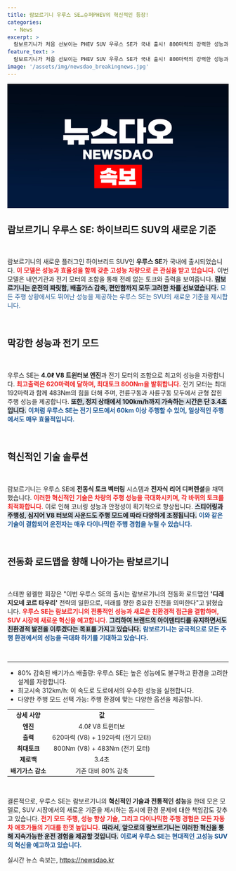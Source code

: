 ```yaml
---
title: 람보르기니 우루스 SE…슈퍼PHEV의 혁신적인 등장!
categories:
  - News
excerpt: >
  람보르기니가 처음 선보이는 PHEV SUV 우루스 SE가 국내 출시! 800마력의 강력한 성능과 전기 모드에서 60km 주행 가능, 0-100km/h는 단 3.4초. 혁신적 기술로 SUV의 새로운 기준을 제시합니다. 클릭하고 자세히 알아보세요!
feature_text: >
  람보르기니가 처음 선보이는 PHEV SUV 우루스 SE가 국내 출시! 800마력의 강력한 성능과 전기 모드에서 60km 주행 가능, 0-100km/h는 단 3.4초. 혁신적 기술로 SUV의 새로운 기준을 제시합니다. 클릭하고 자세히 알아보세요!
image: '/assets/img/newsdao_breakingnews.jpg'
---
```


<p><img src="/assets/img/newsdao_breakingnews.jpg" alt="firstkoreanews 속보" /></p>

<h2 data-ke-size="size26">람보르기니 우루스 SE: 하이브리드 SUV의 새로운 기준</h2>

<p data-ke-size="size16">&nbsp;</p>

<p data-ke-size="size16">람보르기니의 새로운 플러그인 하이브리드 SUV인 <b>우루스 SE</b>가 국내에 출시되었습니다. <b><span style="color: #ee2323;">이 모델은 성능과 효율성을 함께 갖춘 고성능 차량으로 큰 관심을 받고 있습니다.</span></b> 이번 모델은 내연기관과 전기 모터의 조합을 통해 전례 없는 토크와 출력을 보여줍니다. <b><span style="background-color: #21538527;">람보르기니는 운전의 짜릿함, 배출가스 감축, 편안함까지 모두 고려한 차를 선보였습니다.</span></b> </b><span style="color: #1a5490;">모든 주행 상황에서도 뛰어난 성능을 제공하는 우루스 SE는 SVU의 새로운 기준을 제시합니다.</span></p>

<p data-ke-size="size16">&nbsp;</p>

<h2 data-ke-size="size26">막강한 성능과 전기 모드</h2>

<p data-ke-size="size16">&nbsp;</p>

<p data-ke-size="size16">우루스 SE는 <b>4.0ℓ V8 트윈터보 엔진</b>과 전기 모터의 조합으로 최고의 성능을 자랑합니다. <b><span style="color: #ee2323;">최고출력은 620마력에 달하며, 최대토크 800Nm을 발휘합니다.</span></b> 전기 모터는 최대 192마력과 함께 483Nm의 힘을 더해 주며, 전륜구동과 사륜구동 모두에서 균형 잡힌 주행 성능을 제공합니다. <b><span style="background-color: #21538527;">또한, 정지 상태에서 100km/h까지 가속하는 시간은 단 3.4초입니다.</span></b> <b><span style="color: #1a5490;">이처럼 우루스 SE는 전기 모드에서 60km 이상 주행할 수 있어, 일상적인 주행에서도 매우 효율적입니다.</span></b></p>

<p data-ke-size="size16">&nbsp;</p>

<h2 data-ke-size="size26">혁신적인 기술 솔루션</h2>

<p data-ke-size="size16">&nbsp;</p>

<p data-ke-size="size16">람보르기니는 우루스 SE에 <b>전동식 토크 벡터링</b> 시스템과 <b>전자식 리어 디퍼렌셜</b>을 채택했습니다. <b><span style="color: #ee2323;">이러한 혁신적인 기술은 차량의 주행 성능을 극대화시키며, 각 바퀴의 토크를 최적화합니다.</span></b> 이로 인해 코너링 성능과 안정성이 획기적으로 향상됩니다. <b><span style="background-color: #21538527;">스티어링과 주행성, 심지어 V8 터보의 사운드도 주행 모드에 따라 다양하게 조정됩니다.</span></b> <b><span style="color: #1a5490;">이와 같은 기술이 결합되어 운전자는 매우 다이나믹한 주행 경험을 누릴 수 있습니다.</span></b></p>

<p data-ke-size="size16">&nbsp;</p>

<h2 data-ke-size="size26">전동화 로드맵을 향해 나아가는 람보르기니</h2>

<p data-ke-size="size16">&nbsp;</p>

<p data-ke-size="size16">스테판 윙켈만 회장은 "이번 우루스 SE의 출시는 람보르기니의 전동화 로드맵인 <b>'디레지오네 코르 타우리'</b> 전략의 일환으로, 미래를 향한 중요한 진전을 의미한다"고 밝혔습니다. <b><span style="color: #ee2323;">우루스 SE는 람보르기니의 전통적인 성능과 새로운 친환경적 접근을 결합하며, SUV 시장에 새로운 혁신을 예고합니다.</span></b> <b><span style="background-color: #21538527;">그리하여 브랜드의 아이덴티티를 유지하면서도 친환경적 발전을 이루겠다는 목표를 가지고 있습니다.</span></b>  <b><span style="color: #1a5490;">람보르기니는 궁극적으로 모든 주행 환경에서의 성능을 극대화 하기를 기대하고 있습니다.</span></b></p>

<p data-ke-size="size16">&nbsp;</p>

<hr />

<ul>
    <li>80% 감축된 배기가스 배출량: 우루스 SE는 높은 성능에도 불구하고 환경을 고려한 설계를 자랑합니다.</li>
    <li>최고시속 312km/h: 이 속도로 도로에서의 우수한 성능을 실현합니다.</li>
    <li>다양한 주행 모드 선택 가능: 주행 환경에 맞는 다양한 옵션을 제공합니다.</li>
</ul>

<table>
    <tr>
        <td style="text-align: center; height: 17px;"><b>상세 사양</b></td>
        <td style="text-align: center; height: 17px;"><b>값</b></td>
    </tr>
    <tr>
        <td style="text-align: center; height: 17px;"><b>엔진</b></td>
        <td style="text-align: center; height: 17px;">4.0ℓ V8 트윈터보</td>
    </tr>
    <tr>
        <td style="text-align: center; height: 17px;"><b>출력</b></td>
        <td style="text-align: center; height: 17px;">620마력 (V8) + 192마력 (전기 모터)</td>
    </tr>
    <tr>
        <td style="text-align: center; height: 17px;"><b>최대토크</b></td>
        <td style="text-align: center; height: 17px;">800Nm (V8) + 483Nm (전기 모터)</td>
    </tr>
    <tr>
        <td style="text-align: center; height: 17px;"><b>제로백</b></td>
        <td style="text-align: center; height: 17px;">3.4초</td>
    </tr>
    <tr>
        <td style="text-align: center; height: 17px;"><b>배기가스 감소</b></td>
        <td style="text-align: center; height: 17px;">기존 대비 80% 감축</td>
    </tr>
</table>

<p data-ke-size="size16">&nbsp;</p>

<p data-ke-size="size16">결론적으로, 우루스 SE는 람보르기니의 <b>혁신적인 기술과 전통적인 성능</b>을 한데 모은 모델로, SUV 시장에서의 새로운 기준을 제시하는 동시에 환경 문제에 대한 책임감도 갖추고 있습니다. <b><span style="color: #ee2323;">전기 모드 주행, 성능 향상 기술, 그리고 다이나믹한 주행 경험은 모든 자동차 애호가들의 기대를 한껏 높입니다.</span></b> <b><span style="background-color: #21538527;">따라서, 앞으로의 람보르기니는 이러한 혁신을 통해 지속가능한 운전 경험을 제공할 것입니다.</span></b> <b><span style="color: #1a5490;">이로써 우루스 SE는 현대적인 고성능 SUV의 혁신을 예고하고 있습니다.</span></b></p>
실시간 뉴스 속보는, <a href="https://newsdao.kr" rel="dofollow">https://newsdao.kr</a>



